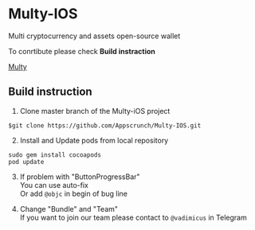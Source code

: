 # Multy-IOS

Multi cryptocurrency and assets open-source wallet

To conrtibute please check **Build instraction**

[Multy](http://multy.io)

## Build instruction

1. Clone master branch of the Multy-iOS project
```
$git clone https://github.com/Appscrunch/Multy-IOS.git
```

2. Install and Update pods from local repository<br />
```
sudo gem install cocoapods
pod update
```

3. If problem with "ButtonProgressBar"<br />
  You can use auto-fix<br />
  Or add ``` @objc ``` in begin of bug line

4. Change  "Bundle" and "Team"<br />
  If you want to join our team please contact to ``` @vadimicus ```  in Telegram

